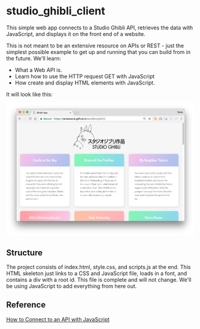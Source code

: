 # studio_ghibli_client

This simple web app connects to a Studio Ghibli API, retrieves the data with JavaScript, and displays it on the front end of a website.

This is not meant to be an extensive resource on APIs or REST - just the simplest possible example to get up and running that you can build from in the future. We'll learn:

* What a Web API is.
* Learn how to use the HTTP request GET with JavaScript
* How create and display HTML elements with JavaScript.

It will look like this:

![Look](assets/ghibli.png)

## Structure

The project consists of index.html, style.css, and scripts.js at the end. This HTML skeleton just links to a CSS and JavaScript file, loads in a font, and contains a div with a root id. This file is complete and will not change. We'll be using JavaScript to add everything from here out.

## Reference

[How to Connect to an API with JavaScript](https://www.taniarascia.com/how-to-connect-to-an-api-with-javascript/)
